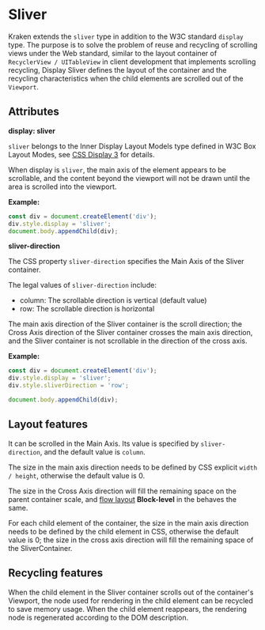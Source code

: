 # Sliver

Kraken extends the `sliver` type in addition to the W3C standard `display` type. The purpose is to solve the problem of reuse and recycling of scrolling views under the Web standard, similar to the layout container of `RecyclerView / UITableView` in client development that implements scrolling recycling, Display Sliver defines the layout of the container and the recycling characteristics when the child elements are scrolled out of the `Viewport`.

## Attributes

**display: sliver**

`sliver` belongs to the Inner Display Layout Models type defined in W3C Box Layout Modes, see [CSS Display 3](https://www.w3.org/TR/css-display-3/#inner-model) for details.

When display is `sliver`, the main axis of the element appears to be scrollable, and the content beyond the viewport will not be drawn until the area is scrolled into the viewport.

**Example:**

```js
const div = document.createElement('div');
div.style.display = 'sliver';
document.body.appendChild(div);
```

**sliver-direction**

The CSS property `sliver-direction` specifies the Main Axis of the Sliver container.

The legal values ​​of `sliver-direction` include:

- column: The scrollable direction is vertical (default value)
- row: The scrollable direction is horizontal

The main axis direction of the Sliver container is the scroll direction; the Cross Axis direction of the Sliver container crosses the main axis direction, and the Sliver container is not scrollable in the direction of the cross axis.

**Example:**

```js
const div = document.createElement('div');
div.style.display = 'sliver';
div.style.sliverDirection = 'row';

document.body.appendChild(div);
```

## Layout features

It can be scrolled in the Main Axis. Its value is specified by `sliver-direction`, and the default value is `column`.

The size in the main axis direction needs to be defined by CSS explicit `width / height`, otherwise the default value is 0.

The size in the Cross Axis direction will fill the remaining space on the parent container scale, and [flow layout](https://www.w3.org/TR/css-display-3/#flow-layout) **Block-level** in the behaves the same.

For each child element of the container, the size in the main axis direction needs to be defined by the child element in CSS, otherwise the default value is 0; the size in the cross axis direction will fill the remaining space of the SliverContainer.

## Recycling features

When the child element in the Sliver container scrolls out of the container's Viewport, the node used for rendering in the child element can be recycled to save memory usage. When the child element reappears, the rendering node is regenerated according to the DOM description.
